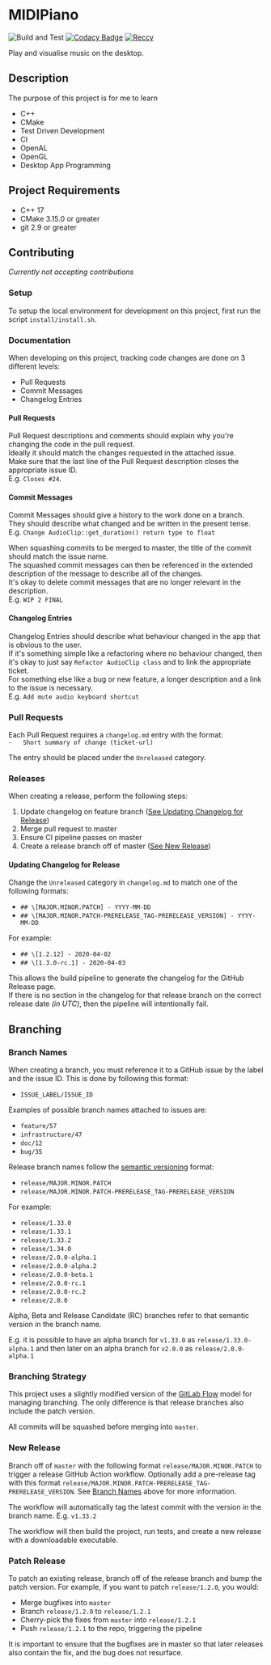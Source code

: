 # MIDIPiano
![Build and Test](https://github.com/Reccy/MIDIPiano/workflows/Build%20and%20Test/badge.svg) [![Codacy Badge](https://app.codacy.com/project/badge/Grade/ff87ca54e8b94a60b9b0329bffcd7992)](https://www.codacy.com/manual/Reccy/MIDIPiano?utm_source=github.com&amp;utm_medium=referral&amp;utm_content=Reccy/MIDIPiano&amp;utm_campaign=Badge_Grade) [![Reccy](https://img.shields.io/github/license/Reccy/MIDIPiano)](https://choosealicense.com/licenses/mit/)

Play and visualise music on the desktop.

## Description
The purpose of this project is for me to learn
- C++
- CMake
- Test Driven Development
- CI
- OpenAL
- OpenGL
- Desktop App Programming

## Project Requirements
- C++ 17
- CMake 3.15.0 or greater
- git 2.9 or greater

## Contributing
*Currently not accepting contributions*

### Setup
To setup the local environment for development on this project, first run the script `install/install.sh`.

### Documentation
When developing on this project, tracking code changes are done on 3 different levels:
- Pull Requests
- Commit Messages
- Changelog Entries

#### Pull Requests
Pull Request descriptions and comments should explain why you're changing the code in the pull request.  
Ideally it should match the changes requested in the attached issue.  
Make sure that the last line of the Pull Request description closes the appropriate issue ID.  
E.g. `Closes #24`.

#### Commit Messages
Commit Messages should give a history to the work done on a branch.  
They should describe what changed and be written in the present tense.  
E.g. `Change AudioClip::get_duration() return type to float`


When squashing commits to be merged to master, the title of the commit should match the issue name.  
The squashed commit messages can then be referenced in the extended description of the message to describe all of the changes.  
It's okay to delete commit messages that are no longer relevant in the description.  
E.g. `WIP 2 FINAL`

#### Changelog Entries
Changelog Entries should describe what behaviour changed in the app that is obvious to the user.  
If it's something simple like a refactoring where no behaviour changed, then it's okay to just say `Refactor AudioClip class` and to link the appropriate ticket.  
For something else like a bug or new feature, a longer description and a link to the issue is necessary.  
E.g. `Add mute audio keyboard shortcut`

### Pull Requests
Each Pull Request requires a `changelog.md` entry with the format:  
`-   Short summary of change (ticket-url)`

The entry should be placed under the `Unreleased` category.

### Releases
When creating a release, perform the following steps:
1. Update changelog on feature branch ([See Updating Changelog for Release](https://github.com/Reccy/MIDIPiano/tree/master#updating-changelog-for-release))
2. Merge pull request to master
3. Ensure CI pipeline passes on master
4. Create a release branch off of master ([See New Release](https://github.com/Reccy/MIDIPiano/tree/master#new-release))

#### Updating Changelog for Release
Change the `Unreleased` category in `changelog.md` to match one of the following formats:  
- `## \[MAJOR.MINOR.PATCH] - YYYY-MM-DD`
- `## \[MAJOR.MINOR.PATCH-PRERELEASE_TAG-PRERELEASE_VERSION] - YYYY-MM-DD`

For example:  
- `## \[1.2.12] - 2020-04-02`
- `## \[1.3.0-rc.1] - 2020-04-03`

This allows the build pipeline to generate the changelog for the GitHub Release page.  
If there is no section in the changelog for that release branch on the correct release date *(in UTC)*, then the pipeline will intentionally fail.

## Branching
### Branch Names
When creating a branch, you must reference it to a GitHub issue by the label and the issue ID.
This is done by following this format:
- `ISSUE_LABEL/ISSUE_ID`

Examples of possible branch names attached to issues are:
- `feature/57`
- `infrastructure/47`
- `doc/12`
- `bug/35`

Release branch names follow the [semantic versioning](https://semver.org/) format:
- `release/MAJOR.MINOR.PATCH`
- `release/MAJOR.MINOR.PATCH-PRERELEASE_TAG-PRERELEASE_VERSION`

For example:
- `release/1.33.0`
- `release/1.33.1`
- `release/1.33.2`
- `release/1.34.0`
- `release/2.0.0-alpha.1`
- `release/2.0.0-alpha.2`
- `release/2.0.0-beta.1`
- `release/2.0.0-rc.1`
- `release/2.0.0-rc.2`
- `release/2.0.0`

Alpha, Beta and Release Candidate (RC) branches refer to that semantic version in the branch name.

E.g. it is possible to have an alpha branch for `v1.33.0` as `release/1.33.0-alpha.1` and then later on an alpha branch for `v2.0.0` as `release/2.0.0-alpha.1`

### Branching Strategy
This project uses a slightly modified version of the [GitLab Flow](https://docs.gitlab.com/ee/topics/gitlab_flow.html) model for managing branching.
The only difference is that release branches also include the patch version.

All commits will be squashed before merging into `master`.

### New Release
Branch off of `master` with the following format `release/MAJOR.MINOR.PATCH` to trigger a release GitHub Action workflow.
Optionally add a pre-release tag with this format `release/MAJOR.MINOR.PATCH-PRERELEASE_TAG-PRERELEASE_VERSION`.
See [Branch Names](#branch-names) above for more information.

The workflow will automatically tag the latest commit with the version in the branch name. E.g. `v1.33.2`

The workflow will then build the project, run tests, and create a new release with a downloadable executable.

### Patch Release
To patch an existing release, branch off of the release branch and bump the patch version.
For example, if you want to patch `release/1.2.0`, you would:
- Merge bugfixes into `master`
- Branch `release/1.2.0` to `release/1.2.1`
- Cherry-pick the fixes from `master` into `release/1.2.1`
- Push `release/1.2.1` to the repo, triggering the pipeline

It is important to ensure that the bugfixes are in master so that later releases also contain the fix, and the bug does not resurface.
